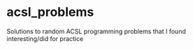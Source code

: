 # acsl_problems
Solutions to random ACSL programming problems that I found interesting/did for practice
